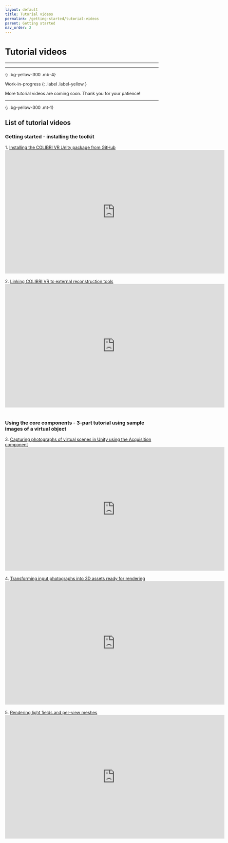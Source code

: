 ```yaml
---
layout: default
title: Tutorial videos
permalink: /getting-started/tutorial-videos
parent: Getting started
nav_order: 2
---
```


# Tutorial videos

* * *

* * *
{: .bg-yellow-300 .mb-4}

Work-in-progress
{: .label .label-yellow }

More tutorial videos are coming soon. Thank you for your patience!

* * *
{: .bg-yellow-300 .mt-1}

## List of tutorial videos

### Getting started - installing the toolkit

<p>
  1. <a href="https://youtu.be/X5kTmxQ_WgE">Installing the COLIBRI VR Unity package from GitHub</a><br>
  <iframe width="720" height="405" src="https://www.youtube.com/embed/X5kTmxQ_WgE" frameborder="0" allow="accelerometer; autoplay; encrypted-media; gyroscope; picture-in-picture" allowfullscreen></iframe><br><br>
  2. <a href="https://youtu.be/Jc2Iyk1iY7Y">Linking COLIBRI VR to external reconstruction tools</a><br>
  <iframe width="720" height="405" src="https://www.youtube.com/embed/Jc2Iyk1iY7Y" frameborder="0" allow="accelerometer; autoplay; encrypted-media; gyroscope; picture-in-picture" allowfullscreen></iframe><br><br>
</p>

### Using the core components - 3-part tutorial using sample images of a virtual object

<p>
  3. <a href="https://youtu.be/wshL70EglEc">Capturing photographs of virtual scenes in Unity using the Acquisition component</a><br>
  <iframe width="720" height="405" src="https://www.youtube.com/embed/wshL70EglEc" frameborder="0" allow="accelerometer; autoplay; encrypted-media; gyroscope; picture-in-picture" allowfullscreen></iframe><br><br>
  4. <a href="https://youtu.be/9_KNvYMCEVs">Transforming input photographs into 3D assets ready for rendering</a><br>
  <iframe width="720" height="405" src="https://www.youtube.com/embed/9_KNvYMCEVs" frameborder="0" allow="accelerometer; autoplay; encrypted-media; gyroscope; picture-in-picture" allowfullscreen></iframe><br><br>
  5. <a href="https://youtu.be/xcOn0i20Bjg">Rendering light fields and per-view meshes</a><br>
  <iframe width="720" height="405" src="https://www.youtube.com/embed/xcOn0i20Bjg" frameborder="0" allow="accelerometer; autoplay; encrypted-media; gyroscope; picture-in-picture" allowfullscreen></iframe><br><br>
</p>

